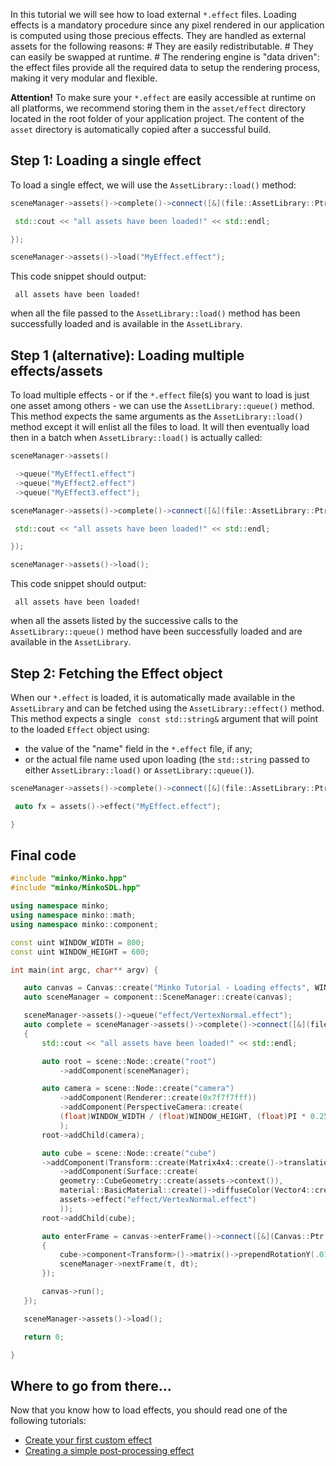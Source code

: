 In this tutorial we will see how to load external `*.effect` files. Loading effects is a mandatory procedure since any pixel rendered in our application is computed using those precious effects. They are handled as external assets for the following reasons: # They are easily redistributable. # They can easily be swapped at runtime. # The rendering engine is "data driven": the effect files provide all the required data to setup the rendering process, making it very modular and flexible.

**Attention!** To make sure your `*.effect` are easily accessible at runtime on all platforms, we recommend storing them in the `asset/effect` directory located in the root folder of your application project. The content of the `asset` directory is automatically copied after a successful build.

Step 1: Loading a single effect
-------------------------------

To load a single effect, we will use the `AssetLibrary::load()` method:

```cpp
sceneManager->assets()->complete()->connect([&](file::AssetLibrary::Ptr assets) {

 std::cout << "all assets have been loaded!" << std::endl;

});

sceneManager->assets()->load("MyEffect.effect"); 
```


This code snippet should output:

```
 all assets have been loaded! 
```


when all the file passed to the `AssetLibrary::load()` method has been successfully loaded and is available in the `AssetLibrary`.

Step 1 (alternative): Loading multiple effects/assets
-----------------------------------------------------

To load multiple effects - or if the `*.effect` file(s) you want to load is just one asset among others - we can use the `AssetLibrary::queue()` method. This method expects the same arguments as the `AssetLibrary::load()` method except it will enlist all the files to load. It will then eventually load then in a batch when `AssetLibrary::load()` is actually called:

```cpp
sceneManager->assets()

 ->queue("MyEffect1.effect")
 ->queue("MyEffect2.effect")
 ->queue("MyEffect3.effect");

sceneManager->assets()->complete()->connect([&](file::AssetLibrary::Ptr assets) {

 std::cout << "all assets have been loaded!" << std::endl;

});

sceneManager->assets()->load(); 
```


This code snippet should output:

```
 all assets have been loaded! 
```


when all the assets listed by the successive calls to the `AssetLibrary::queue()` method have been successfully loaded and are available in the `AssetLibrary`.

Step 2: Fetching the Effect object
----------------------------------

When our `*.effect` is loaded, it is automatically made available in the `AssetLibrary` and can be fetched using the `AssetLibrary::effect()` method. This method expects a single `
const std::string&` argument that will point to the loaded `Effect` object using:

-   the value of the "name" field in the `*.effect` file, if any;
-   or the actual file name used upon loading (the `std::string` passed to either `AssetLibrary::load()` or `AssetLibrary::queue()`).

```cpp
sceneManager->assets()->complete()->connect([&](file::AssetLibrary::Ptr assets) {

 auto fx = assets()->effect("MyEffect.effect");

} 
```


Final code
----------

```cpp
#include "minko/Minko.hpp" 
#include "minko/MinkoSDL.hpp"

using namespace minko; 
using namespace minko::math; 
using namespace minko::component;

const uint WINDOW_WIDTH = 800; 
const uint WINDOW_HEIGHT = 600;

int main(int argc, char** argv) {

   auto canvas = Canvas::create("Minko Tutorial - Loading effects", WINDOW_WIDTH, WINDOW_HEIGHT);
   auto sceneManager = component::SceneManager::create(canvas);

   sceneManager->assets()->queue("effect/VertexNormal.effect");
   auto complete = sceneManager->assets()->complete()->connect([&](file::AssetLibrary::Ptr assets)
   {
       std::cout << "all assets have been loaded!" << std::endl;

       auto root = scene::Node::create("root")
           ->addComponent(sceneManager);

       auto camera = scene::Node::create("camera")
           ->addComponent(Renderer::create(0x7f7f7fff))
           ->addComponent(PerspectiveCamera::create(
           (float)WINDOW_WIDTH / (float)WINDOW_HEIGHT, (float)PI * 0.25f, .1f, 1000.f)
           );
       root->addChild(camera);

       auto cube = scene::Node::create("cube")
       ->addComponent(Transform::create(Matrix4x4::create()->translation(0.f, 0.f, -5.f)))
           ->addComponent(Surface::create(
           geometry::CubeGeometry::create(assets->context()),
           material::BasicMaterial::create()->diffuseColor(Vector4::create(0.f, 0.f, 1.f, 1.f)),
           assets->effect("effect/VertexNormal.effect")
           ));
       root->addChild(cube);

       auto enterFrame = canvas->enterFrame()->connect([&](Canvas::Ptr canvas, float t, float dt)
       {
           cube->component<Transform>()->matrix()->prependRotationY(.01f);
           sceneManager->nextFrame(t, dt);
       });

       canvas->run();
   });

   sceneManager->assets()->load();

   return 0;

} 
```


Where to go from there...
-------------------------

Now that you know how to load effects, you should read one of the following tutorials:

-   [Create your first custom effect](../tutorial/17-Creating_a_custom_effect.md)
-   [Creating a simple post-processing effect](../tutorial/22-Creating_a_simple_post-processing_effect.md)

